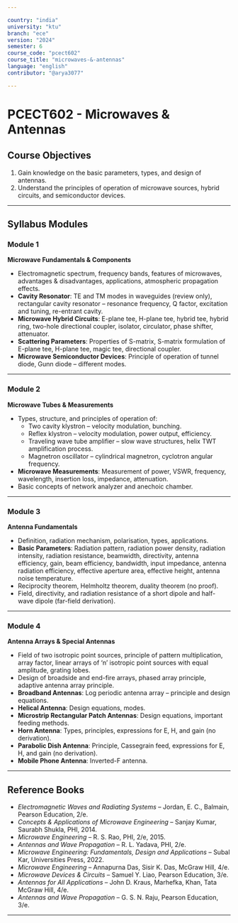 ```yaml
---

country: "india"
university: "ktu"
branch: "ece"
version: "2024"
semester: 6
course_code: "pcect602"
course_title: "microwaves-&-antennas"
language: "english"
contributor: "@arya3077"

---
```


# PCECT602 - Microwaves & Antennas

## Course Objectives

1. Gain knowledge on the basic parameters, types, and design of antennas.  
2. Understand the principles of operation of microwave sources, hybrid circuits, and semiconductor devices.  

---

## Syllabus Modules

### Module 1
**Microwave Fundamentals & Components**  
- Electromagnetic spectrum, frequency bands, features of microwaves, advantages & disadvantages, applications, atmospheric propagation effects.  
- **Cavity Resonator**: TE and TM modes in waveguides (review only), rectangular cavity resonator – resonance frequency, Q factor, excitation and tuning, re-entrant cavity.  
- **Microwave Hybrid Circuits**: E-plane tee, H-plane tee, hybrid tee, hybrid ring, two-hole directional coupler, isolator, circulator, phase shifter, attenuator.  
- **Scattering Parameters**: Properties of S-matrix, S-matrix formulation of E-plane tee, H-plane tee, magic tee, directional coupler.  
- **Microwave Semiconductor Devices**: Principle of operation of tunnel diode, Gunn diode – different modes.

---

### Module 2
**Microwave Tubes & Measurements**  
- Types, structure, and principles of operation of:  
  - Two cavity klystron – velocity modulation, bunching.  
  - Reflex klystron – velocity modulation, power output, efficiency.  
  - Traveling wave tube amplifier – slow wave structures, helix TWT amplification process.  
  - Magnetron oscillator – cylindrical magnetron, cyclotron angular frequency.  
- **Microwave Measurements**: Measurement of power, VSWR, frequency, wavelength, insertion loss, impedance, attenuation.  
- Basic concepts of network analyzer and anechoic chamber.

---

### Module 3
**Antenna Fundamentals**  
- Definition, radiation mechanism, polarisation, types, applications.  
- **Basic Parameters**: Radiation pattern, radiation power density, radiation intensity, radiation resistance, beamwidth, directivity, antenna efficiency, gain, beam efficiency, bandwidth, input impedance, antenna radiation efficiency, effective aperture area, effective height, antenna noise temperature.  
- Reciprocity theorem, Helmholtz theorem, duality theorem (no proof).  
- Field, directivity, and radiation resistance of a short dipole and half-wave dipole (far-field derivation).

---

### Module 4
**Antenna Arrays & Special Antennas**  
- Field of two isotropic point sources, principle of pattern multiplication, array factor, linear arrays of ‘n’ isotropic point sources with equal amplitude, grating lobes.  
- Design of broadside and end-fire arrays, phased array principle, adaptive antenna array principle.  
- **Broadband Antennas**: Log periodic antenna array – principle and design equations.  
- **Helical Antenna**: Design equations, modes.  
- **Microstrip Rectangular Patch Antennas**: Design equations, important feeding methods.  
- **Horn Antenna**: Types, principles, expressions for E, H, and gain (no derivation).  
- **Parabolic Dish Antenna**: Principle, Cassegrain feed, expressions for E, H, and gain (no derivation).  
- **Mobile Phone Antenna**: Inverted-F antenna.

---

## Reference Books

- *Electromagnetic Waves and Radiating Systems* – Jordan, E. C., Balmain, Pearson Education, 2/e.  
- *Concepts & Applications of Microwave Engineering* – Sanjay Kumar, Saurabh Shukla, PHI, 2014.  
- *Microwave Engineering* – R. S. Rao, PHI, 2/e, 2015.  
- *Antennas and Wave Propagation* – R. L. Yadava, PHI, 2/e.  
- *Microwave Engineering: Fundamentals, Design and Applications* – Subal Kar, Universities Press, 2022.  
- *Microwave Engineering* – Annapurna Das, Sisir K. Das, McGraw Hill, 4/e.  
- *Microwave Devices & Circuits* – Samuel Y. Liao, Pearson Education, 3/e.  
- *Antennas for All Applications* – John D. Kraus, Marhefka, Khan, Tata McGraw Hill, 4/e.  
- *Antennas and Wave Propagation* – G. S. N. Raju, Pearson Education, 3/e.  

---
